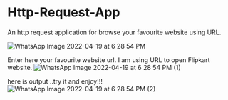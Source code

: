 # Http-Request-App

An http request application for browse your favourite website using URL.

![WhatsApp Image 2022-04-19 at 6 28 54 PM](https://user-images.githubusercontent.com/101108540/164010105-fc1ad405-6883-4a2b-aafb-3c0c135ff6f2.jpeg)

Enter here your favourite website url. I am using URL to open Flipkart website.
![WhatsApp Image 2022-04-19 at 6 28 54 PM (1)](https://user-images.githubusercontent.com/101108540/164010127-243cd3e7-20e4-4623-beb6-993856018e68.jpeg)

here is output ..try it and enjoy!!!
![WhatsApp Image 2022-04-19 at 6 28 54 PM (2)](https://user-images.githubusercontent.com/101108540/164010148-30b1da84-9974-417f-b6ab-e4335df950ea.jpeg)
